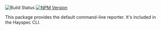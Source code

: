 ![Build Status](https://travis-ci.org/hayspec/framework.svg?branch=master)&nbsp;[![NPM Version](https://badge.fury.io/js/@hayspec%2Freporter.svg)](https://badge.fury.io/js/%40hayspec%2Freporter)

This package provides the default command-line reporter. It's included in the Hayspec CLI. 
